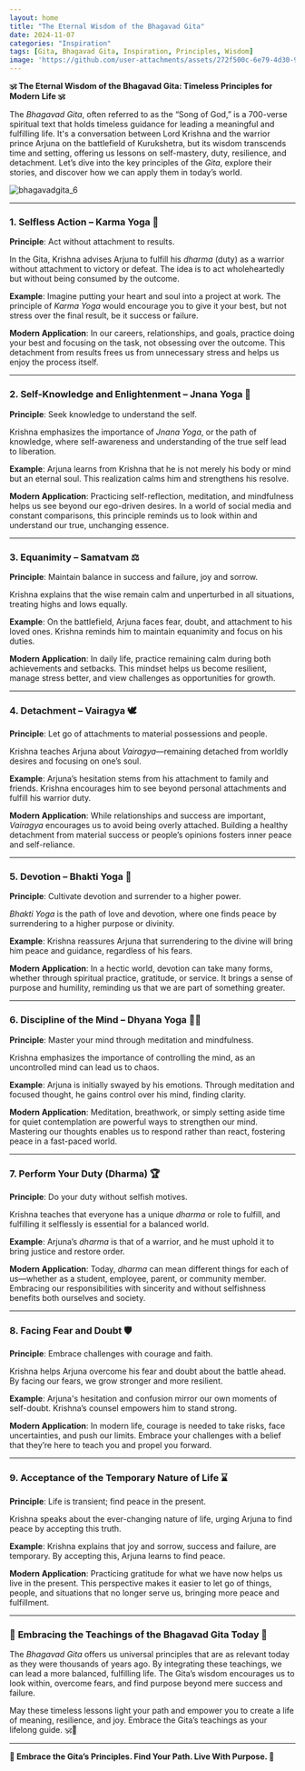 ```yaml
---
layout: home
title: "The Eternal Wisdom of the Bhagavad Gita"
date: 2024-11-07
categories: "Inspiration"
tags: [Gita, Bhagavad Gita, Inspiration, Principles, Wisdom]
image: 'https://github.com/user-attachments/assets/272f500c-6e79-4d30-9046-18ef974be391'
---
```


**🕉️ The Eternal Wisdom of the Bhagavad Gita: Timeless Principles for Modern Life 🕉️**

The *Bhagavad Gita*, often referred to as the “Song of God,” is a 700-verse spiritual text that holds timeless guidance for leading a meaningful and fulfilling life. It's a conversation between Lord Krishna and the warrior prince Arjuna on the battlefield of Kurukshetra, but its wisdom transcends time and setting, offering us lessons on self-mastery, duty, resilience, and detachment. Let’s dive into the key principles of the *Gita*, explore their stories, and discover how we can apply them in today’s world.

![bhagavadgita_6](https://github.com/user-attachments/assets/272f500c-6e79-4d30-9046-18ef974be391)

---

### 1. **Selfless Action – Karma Yoga 🤲**
   **Principle**: Act without attachment to results.

   In the Gita, Krishna advises Arjuna to fulfill his *dharma* (duty) as a warrior without attachment to victory or defeat. The idea is to act wholeheartedly but without being consumed by the outcome.

   **Example**: Imagine putting your heart and soul into a project at work. The principle of *Karma Yoga* would encourage you to give it your best, but not stress over the final result, be it success or failure.

   **Modern Application**: In our careers, relationships, and goals, practice doing your best and focusing on the task, not obsessing over the outcome. This detachment from results frees us from unnecessary stress and helps us enjoy the process itself.

---

### 2. **Self-Knowledge and Enlightenment – Jnana Yoga 🧘**
   **Principle**: Seek knowledge to understand the self.

   Krishna emphasizes the importance of *Jnana Yoga*, or the path of knowledge, where self-awareness and understanding of the true self lead to liberation.

   **Example**: Arjuna learns from Krishna that he is not merely his body or mind but an eternal soul. This realization calms him and strengthens his resolve.

   **Modern Application**: Practicing self-reflection, meditation, and mindfulness helps us see beyond our ego-driven desires. In a world of social media and constant comparisons, this principle reminds us to look within and understand our true, unchanging essence.

---

### 3. **Equanimity – Samatvam ⚖️**
   **Principle**: Maintain balance in success and failure, joy and sorrow.

   Krishna explains that the wise remain calm and unperturbed in all situations, treating highs and lows equally.

   **Example**: On the battlefield, Arjuna faces fear, doubt, and attachment to his loved ones. Krishna reminds him to maintain equanimity and focus on his duties.

   **Modern Application**: In daily life, practice remaining calm during both achievements and setbacks. This mindset helps us become resilient, manage stress better, and view challenges as opportunities for growth.

---

### 4. **Detachment – Vairagya 🕊️**
   **Principle**: Let go of attachments to material possessions and people.

   Krishna teaches Arjuna about *Vairagya*—remaining detached from worldly desires and focusing on one’s soul.

   **Example**: Arjuna’s hesitation stems from his attachment to family and friends. Krishna encourages him to see beyond personal attachments and fulfill his warrior duty.

   **Modern Application**: While relationships and success are important, *Vairagya* encourages us to avoid being overly attached. Building a healthy detachment from material success or people’s opinions fosters inner peace and self-reliance.

---

### 5. **Devotion – Bhakti Yoga 💖**
   **Principle**: Cultivate devotion and surrender to a higher power.

   *Bhakti Yoga* is the path of love and devotion, where one finds peace by surrendering to a higher purpose or divinity.

   **Example**: Krishna reassures Arjuna that surrendering to the divine will bring him peace and guidance, regardless of his fears.

   **Modern Application**: In a hectic world, devotion can take many forms, whether through spiritual practice, gratitude, or service. It brings a sense of purpose and humility, reminding us that we are part of something greater.

---

### 6. **Discipline of the Mind – Dhyana Yoga 🧘‍♂️**
   **Principle**: Master your mind through meditation and mindfulness.

   Krishna emphasizes the importance of controlling the mind, as an uncontrolled mind can lead us to chaos.

   **Example**: Arjuna is initially swayed by his emotions. Through meditation and focused thought, he gains control over his mind, finding clarity.

   **Modern Application**: Meditation, breathwork, or simply setting aside time for quiet contemplation are powerful ways to strengthen our mind. Mastering our thoughts enables us to respond rather than react, fostering peace in a fast-paced world.

---

### 7. **Perform Your Duty (Dharma) 🏆**
   **Principle**: Do your duty without selfish motives.

   Krishna teaches that everyone has a unique *dharma* or role to fulfill, and fulfilling it selflessly is essential for a balanced world.

   **Example**: Arjuna’s *dharma* is that of a warrior, and he must uphold it to bring justice and restore order.

   **Modern Application**: Today, *dharma* can mean different things for each of us—whether as a student, employee, parent, or community member. Embracing our responsibilities with sincerity and without selfishness benefits both ourselves and society.

---

### 8. **Facing Fear and Doubt 🛡️**
   **Principle**: Embrace challenges with courage and faith.

   Krishna helps Arjuna overcome his fear and doubt about the battle ahead. By facing our fears, we grow stronger and more resilient.

   **Example**: Arjuna's hesitation and confusion mirror our own moments of self-doubt. Krishna’s counsel empowers him to stand strong.

   **Modern Application**: In modern life, courage is needed to take risks, face uncertainties, and push our limits. Embrace your challenges with a belief that they’re here to teach you and propel you forward.

---

### 9. **Acceptance of the Temporary Nature of Life ⌛**
   **Principle**: Life is transient; find peace in the present.

   Krishna speaks about the ever-changing nature of life, urging Arjuna to find peace by accepting this truth.

   **Example**: Krishna explains that joy and sorrow, success and failure, are temporary. By accepting this, Arjuna learns to find peace.

   **Modern Application**: Practicing gratitude for what we have now helps us live in the present. This perspective makes it easier to let go of things, people, and situations that no longer serve us, bringing more peace and fulfillment.

---

### 🌟 **Embracing the Teachings of the Bhagavad Gita Today** 🌟

The *Bhagavad Gita* offers us universal principles that are as relevant today as they were thousands of years ago. By integrating these teachings, we can lead a more balanced, fulfilling life. The Gita’s wisdom encourages us to look within, overcome fears, and find purpose beyond mere success and failure. 

May these timeless lessons light your path and empower you to create a life of meaning, resilience, and joy. Embrace the Gita’s teachings as your lifelong guide. 🕉️🙏 

--- 

**🌺 Embrace the Gita’s Principles. Find Your Path. Live With Purpose. 🌺**
